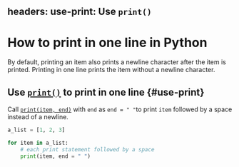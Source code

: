 headers:
  use-print: Use `print()`
---
# How to print in one line in Python
By default, printing an item also prints a newline character after the item is printed. Printing in one line prints the item without a newline character.

## Use [`print()`](kite-sym:builtins.print) to print in one line {#use-print}
Call [`print(item, end)`](kite-sym:builtins.print) with `end` as `end = " "`to print `item` followed by a space instead of a newline.

```python
a_list = [1, 2, 3]

for item in a_list:
    # each print statement followed by a space
    print(item, end = " ")
```
